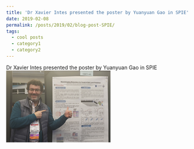 ```yaml
---
title: 'Dr Xavier Intes presented the poster by Yuanyuan Gao in SPIE'
date: 2019-02-08
permalink: /posts/2019/02/blog-post-SPIE/
tags:
  - cool posts
  - category1
  - category2
---
```

Dr Xavier Intes presented the poster by Yuanyuan Gao in SPIE<br/><img src='/images/conf.png'>
